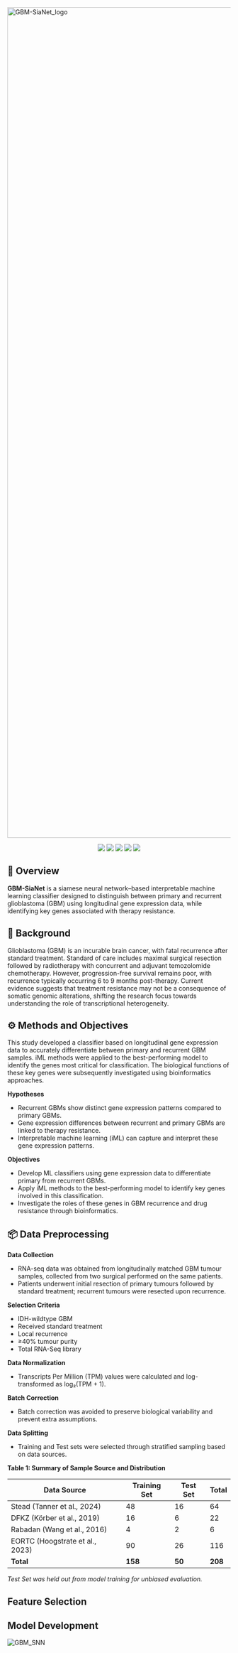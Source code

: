 <img width="2809" height="1870" alt="GBM-SiaNet_logo" src="https://github.com/user-attachments/assets/1cab93c4-f74c-46a3-b988-814f55556646" />

<p align="center">
  <img src="https://img.shields.io/badge/R-4.3.2+-blue" />
  <img src="https://img.shields.io/badge/Python-3.10.14+-blue" />
  <img src="https://img.shields.io/badge/License-MIT-green" />
  <img src="https://img.shields.io/badge/Status-Beta-orange" />
  <img src="https://img.shields.io/github/last-commit/wangbo17/GBM-SiaNet" />
</p>

## 📖 Overview

**GBM-SiaNet** is a siamese neural network–based interpretable machine learning classifier designed to distinguish between primary and recurrent glioblastoma (GBM) using longitudinal gene expression data, while identifying key genes associated with therapy resistance.

## 🧠 Background

Glioblastoma (GBM) is an incurable brain cancer, with fatal recurrence after standard treatment. Standard of care includes maximal surgical resection followed by radiotherapy with concurrent and adjuvant temozolomide chemotherapy. However, progression-free survival remains poor, with recurrence typically occurring 6 to 9 months post-therapy. Current evidence suggests that treatment resistance may not be a consequence of somatic genomic alterations, shifting the research focus towards understanding the role of transcriptional heterogeneity.

## ⚙️ Methods and Objectives

This study developed a classifier based on longitudinal gene expression data to accurately differentiate between primary and recurrent GBM samples. iML methods were applied to the best-performing model to identify the genes most critical for classification. The biological functions of these key genes were subsequently investigated using bioinformatics approaches. 

**Hypotheses**

- Recurrent GBMs show distinct gene expression patterns compared to primary GBMs.
- Gene expression differences between recurrent and primary GBMs are linked to therapy resistance.
- Interpretable machine learning (iML) can capture and interpret these gene expression patterns.

**Objectives**

- Develop ML classifiers using gene expression data to differentiate primary from recurrent GBMs.
- Apply iML methods to the best-performing model to identify key genes involved in this classification.
- Investigate the roles of these genes in GBM recurrence and drug resistance through bioinformatics.

## 📦 Data Preprocessing

**Data Collection**

- RNA-seq data was obtained from longitudinally matched GBM tumour samples, collected from two surgical performed on the same patients.
- Patients underwent initial resection of primary tumours followed by standard treatment; recurrent tumours were resected upon recurrence.

**Selection Criteria**

- IDH-wildtype GBM  
- Received standard treatment  
- Local recurrence  
- ≥40% tumour purity  
- Total RNA-Seq library  

**Data Normalization**

- Transcripts Per Million (TPM) values were calculated and log-transformed as log₂(TPM + 1).

**Batch Correction**

- Batch correction was avoided to preserve biological variability and prevent extra assumptions.

**Data Splitting**

- Training and Test sets were selected through stratified sampling based on data sources.

**Table 1: Summary of Sample Source and Distribution**

| **Data Source**                 | **Training Set** | **Test Set** | **Total** |
| ------------------------------- | ---------------- | ------------ | --------- |
| Stead (Tanner et al., 2024)     | 48               | 16           | 64        |
| DFKZ (Körber et al., 2019)      | 16               | 6            | 22        |
| Rabadan (Wang et al., 2016)     | 4                | 2            | 6         |
| EORTC (Hoogstrate et al., 2023) | 90               | 26           | 116       |
| **Total**                       | **158**          | **50**       | **208**   |

*Test Set was held out from model training for unbiased evaluation.*

## Feature Selection


## Model Development


![GBM_SNN](https://github.com/user-attachments/assets/0dc7456a-8cf1-48be-9fb0-b0d6d21ba1a7)
